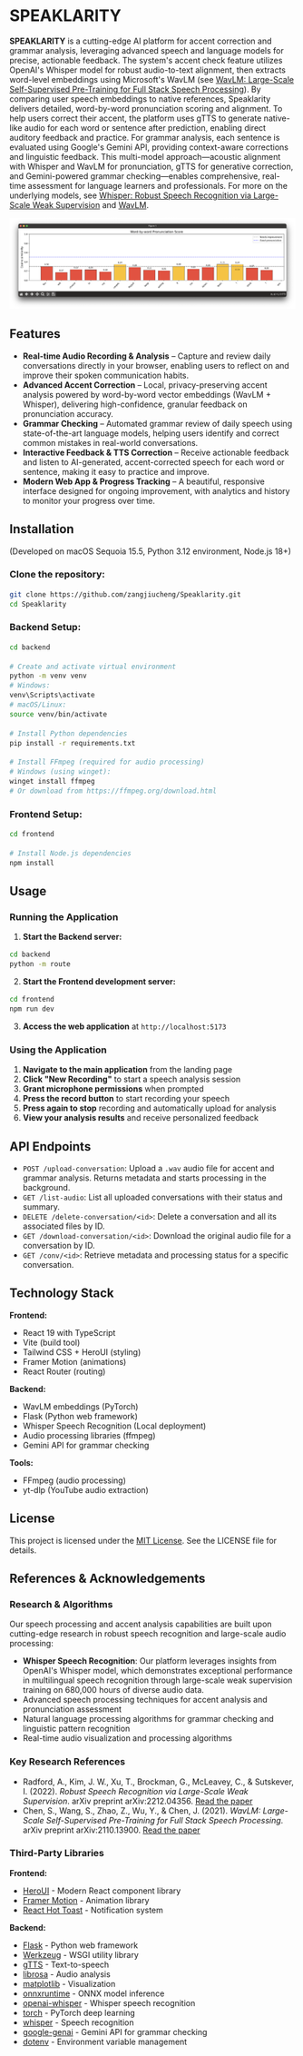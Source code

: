 # SPEAKLARITY

**SPEAKLARITY** is a cutting-edge AI platform for accent correction and grammar analysis, leveraging advanced speech and language models for precise, actionable feedback. The system's accent check feature utilizes OpenAI's Whisper model for robust audio-to-text alignment, then extracts word-level embeddings using Microsoft's WavLM (see [WavLM: Large-Scale Self-Supervised Pre-Training for Full Stack Speech Processing](https://arxiv.org/abs/2110.13900)). By comparing user speech embeddings to native references, Speaklarity delivers detailed, word-by-word pronunciation scoring and alignment. To help users correct their accent, the platform uses gTTS to generate native-like audio for each word or sentence after prediction, enabling direct auditory feedback and practice. For grammar analysis, each sentence is evaluated using Google's Gemini API, providing context-aware corrections and linguistic feedback. This multi-model approach—acoustic alignment with Whisper and WavLM for pronunciation, gTTS for generative correction, and Gemini-powered grammar checking—enables comprehensive, real-time assessment for language learners and professionals. For more on the underlying models, see [Whisper: Robust Speech Recognition via Large-Scale Weak Supervision](https://arxiv.org/abs/2212.04356) and [WavLM](https://arxiv.org/abs/2110.13900).

![word_pronun.png](assets/word_pronun.png)

## Features


- **Real-time Audio Recording & Analysis** – Capture and review daily conversations directly in your browser, enabling users to reflect on and improve their spoken communication habits.
- **Advanced Accent Correction** – Local, privacy-preserving accent analysis powered by word-by-word vector embeddings (WavLM + Whisper), delivering high-confidence, granular feedback on pronunciation accuracy.
- **Grammar Checking** – Automated grammar review of daily speech using state-of-the-art language models, helping users identify and correct common mistakes in real-world conversations.
- **Interactive Feedback & TTS Correction** – Receive actionable feedback and listen to AI-generated, accent-corrected speech for each word or sentence, making it easy to practice and improve.
- **Modern Web App & Progress Tracking** – A beautiful, responsive interface designed for ongoing improvement, with analytics and history to monitor your progress over time.

## Installation

(Developed on macOS Sequoia 15.5, Python 3.12 environment, Node.js 18+)

### Clone the repository:

```bash
git clone https://github.com/zangjiucheng/Speaklarity.git
cd Speaklarity
```

### Backend Setup:

```bash
cd backend

# Create and activate virtual environment
python -m venv venv
# Windows:
venv\Scripts\activate
# macOS/Linux:
source venv/bin/activate

# Install Python dependencies
pip install -r requirements.txt

# Install FFmpeg (required for audio processing)
# Windows (using winget):
winget install ffmpeg
# Or download from https://ffmpeg.org/download.html
```

### Frontend Setup:

```bash
cd frontend

# Install Node.js dependencies
npm install
```

## Usage

### Running the Application

1. **Start the Backend server:**
```bash
cd backend
python -m route
```

2. **Start the Frontend development server:**
```bash
cd frontend
npm run dev
```

3. **Access the web application** at `http://localhost:5173`

### Using the Application

1. **Navigate to the main application** from the landing page
2. **Click "New Recording"** to start a speech analysis session
3. **Grant microphone permissions** when prompted
4. **Press the record button** to start recording your speech
5. **Press again to stop** recording and automatically upload for analysis
6. **View your analysis results** and receive personalized feedback

## API Endpoints

- `POST /upload-conversation`: Upload a `.wav` audio file for accent and grammar analysis. Returns metadata and starts processing in the background.
- `GET /list-audio`: List all uploaded conversations with their status and summary.
- `DELETE /delete-conversation/<id>`: Delete a conversation and all its associated files by ID.
- `GET /download-conversation/<id>`: Download the original audio file for a conversation by ID.
- `GET /conv/<id>`: Retrieve metadata and processing status for a specific conversation.

## Technology Stack

**Frontend:**
- React 19 with TypeScript
- Vite (build tool)
- Tailwind CSS + HeroUI (styling)
- Framer Motion (animations)
- React Router (routing)

**Backend:**
- WavLM embeddings (PyTorch)
- Flask (Python web framework)
- Whisper Speech Recognition (Local deployment)
- Audio processing libraries (ffmpeg)
- Gemini API for grammar checking

**Tools:**
- FFmpeg (audio processing)
- yt-dlp (YouTube audio extraction)

## License

This project is licensed under the [MIT License](./LICENSE). See the LICENSE file for details.

## References & Acknowledgements

### Research & Algorithms

Our speech processing and accent analysis capabilities are built upon cutting-edge research in robust speech recognition and large-scale audio processing:

- **Whisper Speech Recognition**: Our platform leverages insights from OpenAI's Whisper model, which demonstrates exceptional performance in multilingual speech recognition through large-scale weak supervision training on 680,000 hours of diverse audio data.
- Advanced speech processing techniques for accent analysis and pronunciation assessment
- Natural language processing algorithms for grammar checking and linguistic pattern recognition
- Real-time audio visualization and processing algorithms

### Key Research References

- Radford, A., Kim, J. W., Xu, T., Brockman, G., McLeavey, C., & Sutskever, I. (2022). *Robust Speech Recognition via Large-Scale Weak Supervision*. arXiv preprint arXiv:2212.04356. [Read the paper](https://arxiv.org/abs/2212.04356)
- Chen, S., Wang, S., Zhao, Z., Wu, Y., & Chen, J. (2021). *WavLM: Large-Scale Self-Supervised Pre-Training for Full Stack Speech Processing*. arXiv preprint arXiv:2110.13900. [Read the paper](https://arxiv.org/abs/2110.13900)

### Third-Party Libraries

**Frontend:**
- [HeroUI](https://heroui.com/) - Modern React component library
- [Framer Motion](https://www.framer.com/motion/) - Animation library
- [React Hot Toast](https://react-hot-toast.com/) - Notification system

**Backend:**
- [Flask](https://flask.palletsprojects.com/) - Python web framework
- [Werkzeug](https://werkzeug.palletsprojects.com/) - WSGI utility library
- [gTTS](https://pypi.org/project/gTTS/) - Text-to-speech
- [librosa](https://librosa.org/) - Audio analysis
- [matplotlib](https://matplotlib.org/) - Visualization
- [onnxruntime](https://onnxruntime.ai/) - ONNX model inference
- [openai-whisper](https://github.com/openai/whisper) - Whisper speech recognition
- [torch](https://pytorch.org/) - PyTorch deep learning
- [whisper](https://github.com/openai/whisper) - Speech recognition
- [google-genai](https://github.com/google/generative-ai-python) - Gemini API for grammar checking
- [dotenv](https://pypi.org/project/python-dotenv/) - Environment variable management